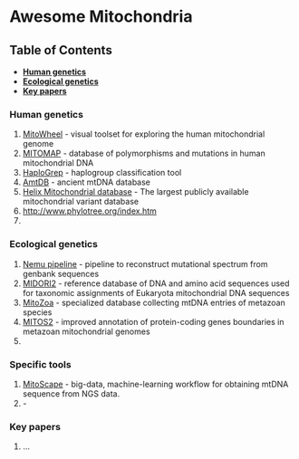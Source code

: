 # Awesome Mitochondria

## Table of Contents

* **[Human genetics](#human-genetics)**
* **[Ecological genetics](#ecological-genetics)**
* **[Key papers](#key-papers)**

### Human genetics

1. [MitoWheel](http://www.mitowheel.org/mitowheel.html) - visual toolset for exploring the human mitochondrial genome
2. [MITOMAP](https://www.mitomap.org) - database of polymorphisms and mutations in human mitochondrial DNA
3. [HaploGrep](https://haplogrep.i-med.ac.at/) - haplogroup classification tool
4. [AmtDB](https://amtdb.org/) - ancient mtDNA database
5. [Helix Mitochondrial database](https://www.helix.com/pages/mitochondrial-variant-database) - The largest publicly available mitochondrial variant database 
6. http://www.phylotree.org/index.htm
7. 

### Ecological genetics

1. [Nemu pipeline](https://biopipelines.kantiana.ru/dolphinnext) - pipeline to reconstruct mutational spectrum from genbank sequences
2. [MIDORI2](http://www.reference-midori.info/) - reference database of DNA and amino acid sequences used for taxonomic assignments of Eukaryota mitochondrial DNA sequences
3. [MitoZoa](http://srv00.recas.ba.infn.it/mitozoa/) - specialized database collecting mtDNA entries of metazoan species
4. [MITOS2](http://mitos2.bioinf.uni-leipzig.de/index.py) - improved annotation of protein-coding genes boundaries in metazoan mitochondrial genomes
5. []()

### Specific tools

1. [MitoScape](https://github.com/CHOP-CMEM/MitoScape) - big-data, machine-learning workflow for obtaining mtDNA sequence from NGS data.
2. []() - 

### Key papers

1. ...
